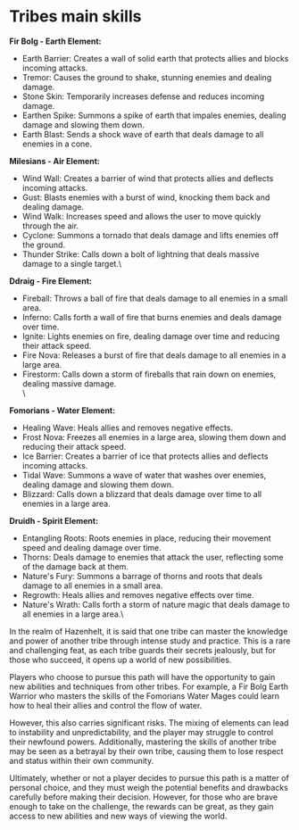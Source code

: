 # Tribes main skills

**Fir Bolg - Earth Element:**

* Earth Barrier: Creates a wall of solid earth that protects allies and blocks incoming attacks.
* Tremor: Causes the ground to shake, stunning enemies and dealing damage.
* Stone Skin: Temporarily increases defense and reduces incoming damage.
* Earthen Spike: Summons a spike of earth that impales enemies, dealing damage and slowing them down.
* Earth Blast: Sends a shock wave of earth that deals damage to all enemies in a cone.



**Milesians - Air Element:**

* Wind Wall: Creates a barrier of wind that protects allies and deflects incoming attacks.
* Gust: Blasts enemies with a burst of wind, knocking them back and dealing damage.
* Wind Walk: Increases speed and allows the user to move quickly through the air.
* Cyclone: Summons a tornado that deals damage and lifts enemies off the ground.
* Thunder Strike: Calls down a bolt of lightning that deals massive damage to a single target.\


**Ddraig - Fire Element:**

* Fireball: Throws a ball of fire that deals damage to all enemies in a small area.
* Inferno: Calls forth a wall of fire that burns enemies and deals damage over time.
* Ignite: Lights enemies on fire, dealing damage over time and reducing their attack speed.
* Fire Nova: Releases a burst of fire that deals damage to all enemies in a large area.
* Firestorm: Calls down a storm of fireballs that rain down on enemies, dealing massive damage.\
  \


**Fomorians - Water Element:**

* Healing Wave: Heals allies and removes negative effects.
* Frost Nova: Freezes all enemies in a large area, slowing them down and reducing their attack speed.
* Ice Barrier: Creates a barrier of ice that protects allies and deflects incoming attacks.
* Tidal Wave: Summons a wave of water that washes over enemies, dealing damage and slowing them down.
* Blizzard: Calls down a blizzard that deals damage over time to all enemies in a large area.



**Druidh - Spirit Element:**

* Entangling Roots: Roots enemies in place, reducing their movement speed and dealing damage over time.
* Thorns: Deals damage to enemies that attack the user, reflecting some of the damage back at them.
* Nature's Fury: Summons a barrage of thorns and roots that deals damage to all enemies in a small area.
* Regrowth: Heals allies and removes negative effects over time.
* Nature's Wrath: Calls forth a storm of nature magic that deals damage to all enemies in a large area.\


In the realm of Hazenhelt, it is said that one tribe can master the knowledge and power of another tribe through intense study and practice. This is a rare and challenging feat, as each tribe guards their secrets jealously, but for those who succeed, it opens up a world of new possibilities.

Players who choose to pursue this path will have the opportunity to gain new abilities and techniques from other tribes. For example, a Fir Bolg Earth Warrior who masters the skills of the Fomorians Water Mages could learn how to heal their allies and control the flow of water.

However, this also carries significant risks. The mixing of elements can lead to instability and unpredictability, and the player may struggle to control their newfound powers. Additionally, mastering the skills of another tribe may be seen as a betrayal by their own tribe, causing them to lose respect and status within their own community.

Ultimately, whether or not a player decides to pursue this path is a matter of personal choice, and they must weigh the potential benefits and drawbacks carefully before making their decision. However, for those who are brave enough to take on the challenge, the rewards can be great, as they gain access to new abilities and new ways of viewing the world.
